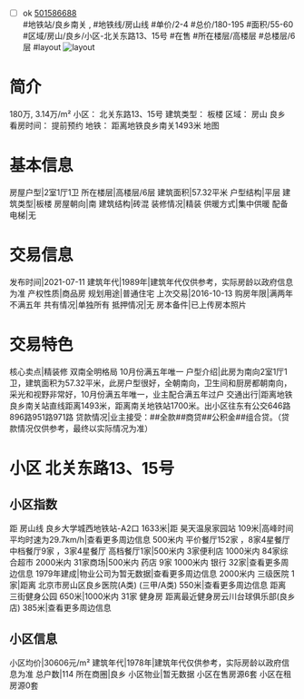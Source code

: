 - [ ] ok [501586688](https://bj.5i5j.com/ershoufang/501586688.html)  
 #地铁站/良乡南关 ,  #地铁线/房山线
#单价/2-4 #总价/180-195 #面积/55-60   #区域/房山/良乡/小区-北关东路13、15号 #在售 #所在楼层/高楼层 #总楼层/6层 #layout 
![layout](http://image2a.5i5j.com/scm/HOUSE_CUSTOMER/e325aee0978b4088a24316ab4aa4876c.jpg_P5.jpg) 
# 简介 
 180万,  3.14万/m² 
小区： 北关东路13、15号
建筑类型： 板楼
区域： 房山 良乡
看房时间： 提前预约
地铁： 距离地铁良乡南关1493米 地图
# 基本信息 
 房屋户型|2室1厅1卫
所在楼层|高楼层/6层
建筑面积|57.32平米
户型结构|平层
建筑类型|板楼
房屋朝向|南
建筑结构|砖混
装修情况|精装
供暖方式|集中供暖
配备电梯|无
# 交易信息 
 发布时间|2021-07-11
建筑年代|1989年|建筑年代仅供参考，实际房龄以政府信息为准
产权性质|商品房
规划用途|普通住宅
上次交易|2016-10-13
购房年限|满两年不满五年
共有情况|单独所有
抵押情况|无
房本备件|已上传房本照片
# 交易特色 
 核心卖点|精装修 双南全明格局 10月份满五年唯一
户型介绍|此房为南向2室1厅1卫，建筑面积为57.32平米，此房户型很好，全朝南向，卫生间和厨房都朝南向，采光和视野非常好，10月份满五年唯一，业主配合满五年过户
交通出行|距离地铁良乡南关站直线距离1493米，距离南关地铁站1700米。出小区往东有公交646路896路951路971路
贷款情况|业主接受：##全款##商贷##公积金##组合贷。（贷款情况仅供参考，最终以实际情况为准）
# 小区 北关东路13、15号
## 小区指数 
 距 房山线 良乡大学城西地铁站-A2口 1633米|距 昊天温泉家园站 109米|高峰时间平均时速为29.7km/h|查看更多周边信息
500米内 平价餐厅152家 ，8家4星餐厅
中档餐厅9家 ，3家4星餐厅
高档餐厅1家|500米内 3家便利店
1000米内 84家综合超市
2000米内 31家商场|500米内 药店 9家
1000米内 银行 32家|查看更多周边信息
1979年建成|物业公司为暂无数据|查看更多周边信息
2000米内 三级医院 1家|距离 北京市房山区良乡医院(A类) (三甲/A类) 550米|查看更多周边信息
距离 三街健身公园 650米|1000米内 31家 健身房
距离最近健身房云川台球俱乐部(良乡店) 385米|查看更多周边信息
## 小区信息 
 小区均价|30606元/m²
建筑年代|1978年|建筑年代仅供参考，实际房龄以政府信息为准
总户数|114
所在商圈|良乡
小区物业|暂无数据
小区在售房源6套
小区在租房源0套

